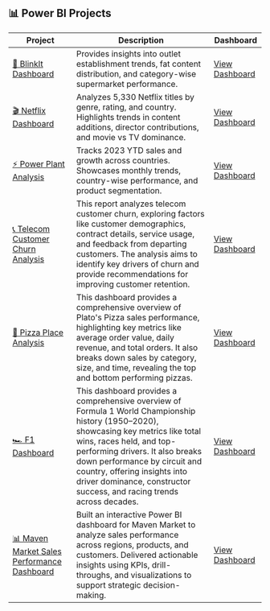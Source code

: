 ## 📊 Power BI Projects

| Project | Description | Dashboard |
|---------|-------------|-----------|
| [🛒 BlinkIt Dashboard](https://github.com/keshav-9636/PowerBI-Projects/tree/main/BlinkIt%20Dashboard) | Provides insights into outlet establishment trends, fat content distribution, and category-wise supermarket performance. | [View Dashboard](https://github.com/keshav-9636/PowerBI-Projects/blob/main/BlinkIt%20Dashboard/Capture.PNG) |
| [🎬 Netflix Dashboard](https://github.com/keshav-9636/PowerBI-Projects/tree/main/Netflix%20Dashboard) | Analyzes 5,330 Netflix titles by genre, rating, and country. Highlights trends in content additions, director contributions, and movie vs TV dominance. | [View Dashboard](https://github.com/keshav-9636/PowerBI-Projects/blob/main/Netflix%20Dashboard/Netflix%20Dashboard.PNG) |
| [⚡ Power Plant Analysis](https://github.com/keshav-9636/PowerBI-Projects/tree/main/Power%20Plant%20Dashboard) | Tracks 2023 YTD sales and growth across countries. Showcases monthly trends, country-wise performance, and product segmentation. | [View Dashboard](https://github.com/keshav-9636/PowerBI-Projects/blob/main/Power%20Plant%20Dashboard/Capture.PNG) |
| [📞 Telecom Customer Churn Analysis](https://github.com/keshav-9636/PowerBI-Projects/tree/main/Telecom%20Churn) | This report analyzes telecom customer churn, exploring factors like customer demographics, contract details, service usage, and feedback from departing customers. The analysis aims to identify key drivers of churn and provide recommendations for improving customer retention. | [View Dashboard](https://github.com/keshav-9636/PowerBI-Projects/blob/main/Telecom%20Churn/churn.pdf) |
| [🍕 Pizza Place Analysis](https://github.com/keshav-9636/PowerBI-Projects/tree/main/Pizza%20Place%20Analysis) | This dashboard provides a comprehensive overview of Plato's Pizza sales performance, highlighting key metrics like average order value, daily revenue, and total orders. It also breaks down sales by category, size, and time, revealing the top and bottom performing pizzas. | [View Dashboard](https://github.com/keshav-9636/PowerBI-Projects/blob/main/Pizza%20Place%20Analysis/plato%20pizza.PNG) |
| [🏎 F1 Dashboard](https://github.com/keshav-9636/PowerBI-Projects/tree/main/F1%20Dashboard) | This dashboard provides a comprehensive overview of Formula 1 World Championship history (1950–2020), showcasing key metrics like total wins, races held, and top-performing drivers. It also breaks down performance by circuit and country, offering insights into driver dominance, constructor success, and racing trends across decades. | [View Dashboard](https://github.com/keshav-9636/PowerBI-Projects/blob/main/F1%20Dashboard/f1%20dashboard.png) |
| [📊 Maven Market Sales Performance Dashboard](https://github.com/keshav-9636/PowerBI-Projects/tree/main/Maven%20Market) | Built an interactive Power BI dashboard for Maven Market to analyze sales performance across regions, products, and customers. Delivered actionable insights using KPIs, drill-throughs, and visualizations to support strategic decision-making. | [View Dashboard](https://tinyurl.com/mrt7avtd) |


